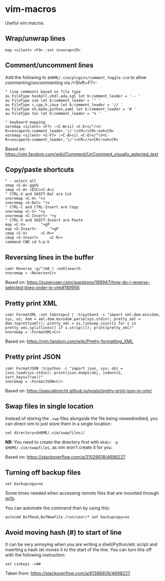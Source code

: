 # vim-macros
Useful vim macros.

## Wrap/unwrap lines
```vim
map <silent> <F9> :set invwrap<CR>
```

## Comment/uncomment lines
Add the following to `$HOME/.vim/plugins/comment_toggle.vim` to allow commenting/uncommenting via <F7>/<Shift+F7>:

```vim
" line comments based on file type
au FileType haskell,vhdl,ada,sql let b:comment_leader = '-- '
au FileType vim let b:comment_leader = '" '
au FileType c,cpp,h,java let b:comment_leader = '// '
au FileType sh,make,python,yaml let b:comment_leader = '# '
au FileType tex let b:comment_leader = '% '

" keyboard mapping
noremap <silent> <F7> :<C-B>sil <C-E>s/^/<C-R>=escape(b:comment_leader,'\/')<CR>/<CR>:noh<CR>
noremap <silent> <S-F7> :<C-B>sil <C-E>s/^\V<C-R>=escape(b:comment_leader,'\/')<CR>//e<CR>:noh<CR>
```

Based on: https://vim.fandom.com/wiki/Comment/UnComment_visually_selected_text

## Copy/paste shortcuts 
```vim
" - select all 
nmap <C-A> ggVG 
imap <C-A> <ESC><C-A>i 
" CTRL-X and SHIFT-Del are Cut 
vnoremap <C-X> "+x 
vnoremap <S-Del> "+x 
" CTRL-C and CTRL-Insert are Copy 
vnoremap <C-C> "+y 
vnoremap <C-Insert> "+y 
" CTRL-V and SHIFT-Insert are Paste 
map <C-V>       "+gP 
map <S-Insert>      "+gP 
cmap <C-V>      <C-R>+ 
cmap <S-Insert>     <C-R>+ 
command CWD cd %:p:h
```

## Reversing lines in the buffer
```vim
com! Reverse :g/^/m0 | :nohlsearch
nnoremap = :Reverse<Cr>
```
Based on: https://superuser.com/questions/189947/how-do-i-reverse-selected-lines-order-in-vim#189956                            

## Pretty print XML
```vim
com! FormatXML :set tabstop=2 | :%!python3 -c "import xml.dom.minidom, sys, os; dom = xml.dom.minidom.parse(sys.stdin); pretty_xml = dom.toprettyxml(); pretty_xml = os.linesep.join([s for s in pretty_xml.splitlines() if s.strip()]); print(pretty_xml)"
nnoremap = :FormatXML<Cr>
```
Based on: https://vim.fandom.com/wiki/Pretty-formatting_XML

## Pretty print JSON
```vim
com! FormatJSON :%!python -c "import json, sys; obj = json.load(sys.stdin); print(json.dumps(obj, indent=2, sort_keys=True))"
nnoremap = :FormatJSON<Cr>
```
Based on: https://pascalprecht.github.io/posts/pretty-print-json-in-vim/

## Swap files in single location
Instead of storing the `.swp` files alongside the file being viewed/edited, you can direct vim to just store them in a single location:
```vim
set directory=$HOME/.vim/swapfiles//
```
**NB:** You need to create the directory first with `mkdir -p $HOME/.vim/swapfiles`, as vim won't create it for you.

Based on: https://stackoverflow.com/a/21026618/4698227

## Turning off backup files
```vim
set backupcopy=no
```
Some times needed when accessing remote files that are mounted through [gvfs](https://github.com/vim/vim/issues/5309). 

You can automate the command then by using this:
```vim
autocmd BufRead,BufNewFile /run/user/* set backupcopy=no
```

## Avoid moving hash (#) to start of line
It can be very annoying when you are writing a shell/Python/etc script and inserting a hash (`#`) moves it to the start of the line. 
You can turn this off with the following instruction:
```vim
set cinkeys -=0#
```

Taken from: https://stackoverflow.com/a/61386926/4698227
